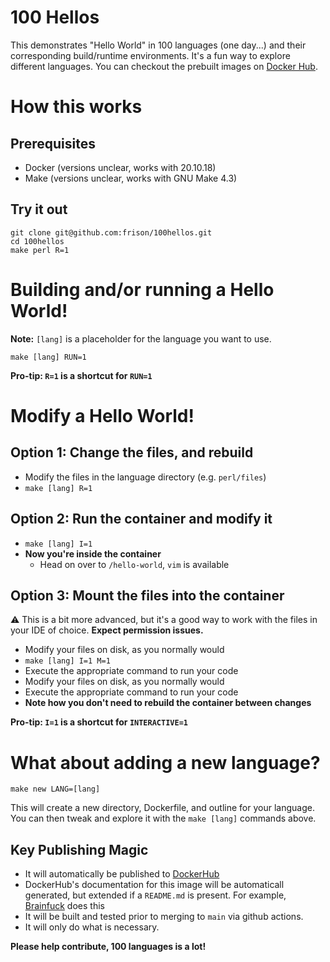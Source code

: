 # 100 Hellos

This demonstrates "Hello World" in 100 languages (one day...) and their corresponding build/runtime environments. It's a fun way to explore different languages. You can checkout the prebuilt images on [Docker Hub](https://hub.docker.com/r/100hellos).

# How this works

## Prerequisites
- Docker (versions unclear, works with 20.10.18)
- Make (versions unclear, works with GNU Make 4.3)

## Try it out
```
git clone git@github.com:frison/100hellos.git
cd 100hellos
make perl R=1
```

# Building and/or running a Hello World!

**Note:** `[lang]` is a placeholder for the language you want to use.


`make [lang] RUN=1`

**Pro-tip: `R=1` is a shortcut for `RUN=1`**

# Modify a Hello World!

## Option 1: Change the files, and rebuild

- Modify the files in the language directory (e.g. `perl/files`)
- `make [lang] R=1`

## Option 2: Run the container and modify it
- `make [lang] I=1`
- **Now you're inside the container**
  - Head on over to `/hello-world`, `vim` is available

## Option 3: Mount the files into the container
⚠️ This is a bit more advanced, but it's a good way to work with the files in your IDE of choice. **Expect permission issues.**
- Modify your files on disk, as you normally would
- `make [lang] I=1 M=1`
- Execute the appropriate command to run your code
- Modify your files on disk, as you normally would
- Execute the appropriate command to run your code
- **Note how you don't need to rebuild the container between changes**


**Pro-tip: `I=1` is a shortcut for `INTERACTIVE=1`**

# What about adding a new language?

`make new LANG=[lang]`

This will create a new directory, Dockerfile, and outline for your language. You can then tweak and explore it with the `make [lang]` commands above.

## Key Publishing Magic
- It will automatically be published to [DockerHub](https://hub.docker.com/u/100hellos)
- DockerHub's documentation for this image will be automaticall generated, but extended if a `README.md` is present. For example, [Brainfuck](https://hub.docker.com/r/100hellos/brainfuck) does this
- It will be built and tested prior to merging to `main` via github actions.
- It will only do what is necessary.

**Please help contribute, 100 languages is a lot!**
